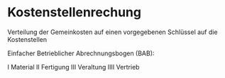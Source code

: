 # Kostenstellenrechung 

Verteilung der Gemeinkosten auf einen vorgegebenen Schlüssel auf die Kostenstellen

Einfacher Betrieblicher Abrechnungsbogen (BAB):

I Material
II Fertigung
III Veraltung
IIII Vertrieb